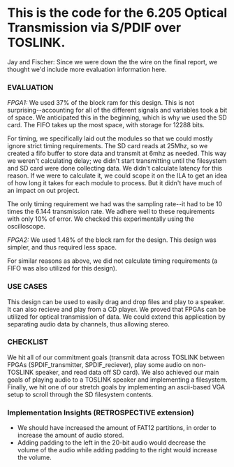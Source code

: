 # This is the code for the 6.205 Optical Transmission via S/PDIF over TOSLINK. 

Jay and Fischer: Since we were down the the wire on the final report, we thought we'd include more evaluation information here.

### EVALUATION
*FPGA1:* We used 37% of the block ram for this design. This is not surprising--accounting for all of the different signals and variables took a bit of space. We anticipated this in the beginning, which is why we used the SD card. The FIFO takes up the most space, with storage for 12288 bits. 

For timing, we specifically laid out the modules so that we could mostly ignore strict timing requirements. The SD card reads at 25Mhz, so we created a fifo buffer to store data and transmit at 6mhz as needed. This way we weren't calculating delay; we didn't start transmitting until the filesystem and SD card were done collecting data. We didn't calculate latency for this reason. If we were to calculate it, we could scope it on the ILA to get an idea of how long it takes for each module to process. But it didn't have much of an impact on out project. 

The only timing requirement we had was the sampling rate--it had to be 10 times the 6.144 transmission rate. We adhere well to these requirements with only 10% of error. We checked this experimentally using the oscilloscope. 

*FPGA2:* We used 1.48% of the block ram for the design. This design was simpler, and thus required less space. 

For similar reasons as above, we did not calculate timing requirements (a FIFO was also utilized for this design). 

### USE CASES
This design can be used to easily drag and drop files and play to a speaker. It can also recieve and play from a CD player. We proved that FPGAs can be utilized for optical transmission of data. We could extend this application by separating audio data by channels, thus allowing stereo.

### CHECKLIST
We hit all of our commitment goals (transmit data across TOSLINK between FPGAs (SPDIF_transmitter, SPDIF_reciever), play some audio on non-TOSLINK speaker, and read data off SD card). We also achieved our main goals of playing audio to a TOSLINK speaker and implementing a filesystem. Finally, we hit one of our stretch goals by implementing an ascii-based VGA setup to scroll through the SD filesystem contents. 

### Implementation Insights (RETROSPECTIVE extension)
* We should have increased the amount of FAT12 partitions, in order to increase the amount of audio stored.
* Adding padding to the left in the 20-bit audio would decrease the volume of the audio while adding padding to the right would increase the volume.
